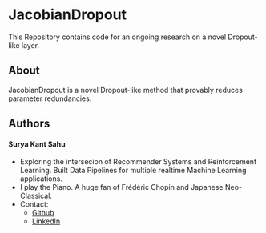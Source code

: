 # JacobianDropout

This Repository contains code for an ongoing research on a novel Dropout-like layer.

## About
JacobianDropout is a novel Dropout-like method that provably reduces parameter redundancies. 

## Authors

#### Surya Kant Sahu

* Exploring the intersecion of Recommender Systems and Reinforcement Learning. Built Data Pipelines for multiple realtime Machine Learning applications. 
* I play the Piano. A huge fan of Frédéric Chopin and Japanese Neo-Classical.
* Contact: 
    + [Github](https://github.com/ojus1)
    + [LinkedIn](https://www.linkedin.com/in/surya-kant-oju/)

